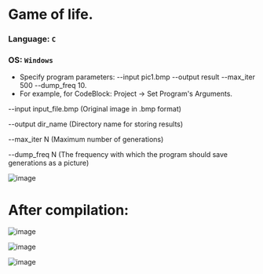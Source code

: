 # Game of life.
### Language: `C`
### OS: `Windows`
- Specify program parameters: --input pic1.bmp --output result --max_iter 500 --dump_freq 10.
- For example, for CodeBlock: Project -> Set Program's Arguments.
<p>--input input_file.bmp (Original image in .bmp format)</p>
<p>--output dir_name (Directory name for storing results)</p>
<p>--max_iter N (Maximum number of generations)</p>
<p>--dump_freq N (The frequency with which the program should save generations as a 
picture)</p>

![image](https://user-images.githubusercontent.com/73906341/130318705-93e987f6-85c3-47f0-8347-a69744628648.png)

<h1>After compilation:</h1>

![image](https://user-images.githubusercontent.com/73906341/130319034-db9b26b6-f131-4cf1-8a5a-9dd9ab23b44d.png)

![image](https://user-images.githubusercontent.com/73906341/130319069-0ad002a7-5331-4e8f-85d9-3c3c17ad0be5.png)

![image](https://user-images.githubusercontent.com/73906341/130319076-cc256fb9-3360-488b-9a53-9ecefa72820b.png)
